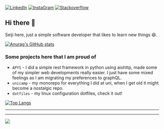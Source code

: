 

[<img align="top" alt="LinkedIn" src="https://img.shields.io/badge/LinkedIn-0077B5?style=for-the-badge&logo=linkedin&logoColor=white" />](https://www.linkedin.com/in/rodrigo-seiji-piubeli-hirao-40644396/) 
[<img align="top" alt="InstaGram" src="https://img.shields.io/badge/Instagram-E4405F?style=for-the-badge&logo=instagram&logoColor=white" />](https://www.instagram.com/seijihirao/) 
[<img align="top" alt="Stackoverflow" src="https://img.shields.io/badge/Stack_Overflow-FE7A16?style=for-the-badge&logo=stack-overflow&logoColor=white" />](https://stackoverflow.com/users/2901111/seiji-hirao) 
## Hi there 👋

Seiji here, just a simple software developer that likes to learn new things 😄.

[![Anurag's GitHub stats](https://github-readme-stats.vercel.app/api?username=seijihirao&theme=github_dark&show_icons=true&count_private=true)](https://github.com/anuraghazra/github-readme-stats)

### Some projects here that I am proud of

 * `APYS` - I did a simple rest framework in python using aiohttp, made some of my simpler web developments really easier.
  I just have some mixed feelings as I am migrating my preferences to graphQL.
 * `unicamp` - my monorepo for everything I did at uni, when I get old it might become a nostalgic repo.
 * `dotfiles` - my linux configuration dotfiles, check it out!

[![Top Langs](https://github-readme-stats.vercel.app/api/top-langs/?username=seijihirao&theme=github_dark&layout=compact&exclude_repo=cpp)](https://github.com/anuraghazra/github-readme-stats)

---
---

[<img
  src="https://cr-ss-service.azurewebsites.net/api/ScreenShot?widget=summary&username=seijihirao&layout=horizontal&badges=3&branding=false&style=--header-bg-color:%23000000000;--bg-color:%23000000000"
/>](https://profile.codersrank.io/user/seijihirao)

<!--
**seijihirao/seijihirao** is a ✨ _special_ ✨ repository because its `README.md` (this file) appears on your GitHub profile.

Here are some ideas to get you started:

- 🔭 I’m currently working on ...
- 🌱 I’m currently learning ...
- 👯 I’m looking to collaborate on ...
- 🤔 I’m looking for help with ...
- 💬 Ask me about ...
- 📫 How to reach me: ...
- 😄 Pronouns: ...
- ⚡ Fun fact: ...
-->

